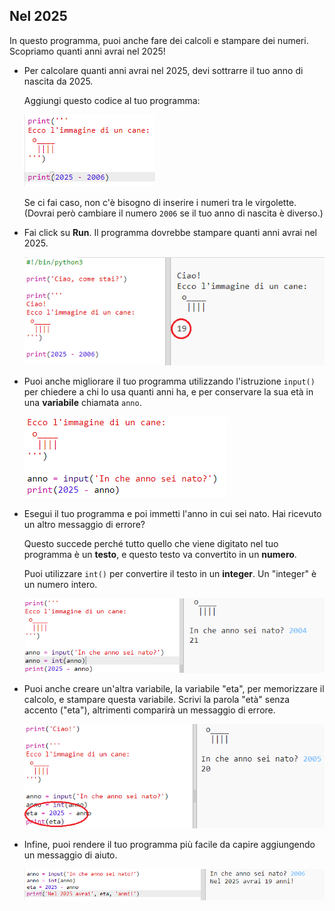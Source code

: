 ## Nel 2025

In questo programma, puoi anche fare dei calcoli e stampare dei numeri. Scopriamo quanti anni avrai nel 2025!

+ Per calcolare quanti anni avrai nel 2025, devi sottrarre il tuo anno di nascita da 2025.
    
    Aggiungi questo codice al tuo programma:
    
    ![screenshot](images/me-calc.png)
    
    Se ci fai caso, non c'è bisogno di inserire i numeri tra le virgolette. (Dovrai però cambiare il numero `2006` se il tuo anno di nascita è diverso.)

+ Fai click su **Run**. Il programma dovrebbe stampare quanti anni avrai nel 2025.
    
    ![screenshot](images/me-calc-run.png)

+ Puoi anche migliorare il tuo programma utilizzando l'istruzione `input()` per chiedere a chi lo usa quanti anni ha, e per conservare la sua età in una **variabile** chiamata `anno`.
    
    ![screenshot](images/me-input.png)

+ Esegui il tuo programma e poi immetti l'anno in cui sei nato. Hai ricevuto un altro messaggio di errore?
    
    Questo succede perché tutto quello che viene digitato nel tuo programma è un **testo**, e questo testo va convertito in un **numero**.
    
    Puoi utilizzare `int()` per convertire il testo in un **integer**. Un "integer" è un numero intero.
    
    ![screenshot](images/me-input-test.png)

+ Puoi anche creare un'altra variabile, la variabile "eta", per memorizzare il calcolo, e stampare questa variabile. Scrivi la parola "età" senza accento ("eta"), altrimenti comparirà un messaggio di errore.
    
    ![screenshot](images/me-result-variable.png)

+ Infine, puoi rendere il tuo programma più facile da capire aggiungendo un messaggio di aiuto.
    
    ![screenshot](images/me-message.png)